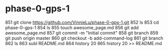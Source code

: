 # phase-0-gps-1

  851  git clone https://github.com/VinnieLu/phase-0-gps-1.git
  852  ls
  853  cd phase-0-gps-1
  854  ls
  855  touch awesome_page.md
  856  git add awesome_page.md
  857  git commit -m "Initial commit"
  858  git branch
  859  git push origin master
  860  git checkout -b add-command-log
  861  git branch
  862  ls
  863  subl README.md
  864  history 20
  865  history 20 >> README.md
